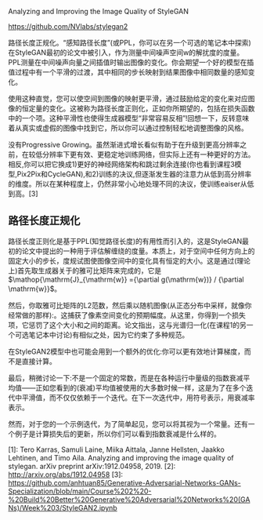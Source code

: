 

<!--
 * @version:
 * @Author:  StevenJokess https://github.com/StevenJokess
 * @Date: 2020-10-07 16:36:10
 * @LastEditors:  StevenJokess https://github.com/StevenJokess
 * @LastEditTime: 2020-12-20 01:39:08
 * @Description:
 * @TODO::
 * @Reference:
-->

Analyzing and Improving the Image Quality of StyleGAN

https://github.com/NVlabs/stylegan2

路径长度正规化。“感知路径长度”(或PPL，你可以在另一个可选的笔记本中探索)在StyleGAN最初的论文中被引入，作为测量中间噪声空间w的解扰度的度量。PPL测量在中间噪声向量之间插值时输出图像的变化。你会期望一个好的模型在插值过程中有一个平滑的过渡，其中相同的步长映射到结果图像中相同数量的感知变化。

使用这种直觉，您可以使空间到图像的映射更平滑，通过鼓励给定的变化来对应图像的恒定量的变化。这被称为路径长度正则化，正如你所期望的，包括在损失函数中的一个项。这种平滑性也使得生成器模型“非常容易反相”!回想一下，反转意味着从真实或虚假的图像中找到它，所以你可以通过控制轻松地调整图像的风格。

没有Progressive Growing。虽然渐进式增长看似有助于在升级到更高分辨率之前，在较低分辨率下更有效、更稳定地训练网络，但实际上还有一种更好的方法。相反,你可以把它换成1)更好的神经网络架构和跳过剩余连接(你也看到课程3模型,Pix2Pix和CycleGAN),和2)训练的决议,但逐渐发生器的注意力从低到高分辨率的维度。所以在某种程度上，仍然非常小心地处理不同的决议，使训练eaiser从低到高。[3]


## 路径长度正规化

路径长度正则化是基于PPL(知觉路径长度)的有用性而引入的，这是StyleGAN最初的论文中提出的一种用于评估解缠绕的度量。本质上，对于空间中任何方向上的固定大小的步长，度规试图使图像空间中的变化具有恒定的大小。这是通过(理论上)首先取生成器关于的雅可比矩阵来完成的，它是$\mathop{\mathrm{J}_{\mathrm{w}} ={\partial g(\mathrm{w})} / {\partial \mathrm{w}}$。

然后，你取雅可比矩阵的L2范数，然后乘以随机图像(从正态分布中采样，就像你经常做的那样):。这捕获了像素空间变化的预期幅度。从这里，你得到一个损失项，它惩罚了这个大小和之间的距离。论文指出，这与光谱归一化(在课程1的另一个可选笔记本中讨论)有相似之处，因为它约束了多种规范。

在StyleGAN2模型中也可能会用到一个额外的优化:你可以更有效地计算梯度，而不是直接计算。

最后，稍微讨论一下:不是一个固定的常数，而是在各种运行中量级的指数衰减平均值——正如您看到的(衰减)平均值被使用的大多数时候一样，这是为了在多个迭代中平滑值，而不仅仅依赖于一个迭代。在下一次迭代中，用符号表示，用衰减率表示。

然而，对于您的一个示例迭代，为了简单起见，您可以将其视为一个常量。还有一个例子是计算损失后的更新，所以你们可以看到指数衰减是什么样的。

[1]: Tero Karras, Samuli Laine, Miika Aittala, Janne Hellsten, Jaakko Lehtinen, and Timo Aila. Analyzing and improving the image quality of stylegan. arXiv preprint arXiv:1912.04958, 2019.
[2]: http://arxiv.org/abs/1912.04958
[3]: https://github.com/anhtuan85/Generative-Adversarial-Networks-GANs-Specialization/blob/main/Course%202%20-%20Build%20Better%20Generative%20Adversarial%20Networks%20(GANs)/Week%203/StyleGAN2.ipynb
